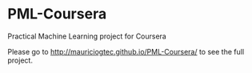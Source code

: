 # PML-Coursera
Practical Machine Learning project for Coursera

Please go to http://mauriciogtec.github.io/PML-Coursera/ to see the full project.

